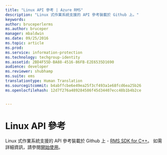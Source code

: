 ```yaml
---
title: "Linux API 參考 | Azure RMS"
description: "Linux 式作業系統支援的 API 參考裝載於 Github 上。"
keywords: 
author: bruceperlerms
ms.author: bruceper
manager: mbaldwin
ms.date: 09/25/2016
ms.topic: article
ms.prod: 
ms.service: information-protection
ms.technology: techgroup-identity
ms.assetid: 2BD4F55D-BA88-4516-86FB-E2E6535D1690
audience: developer
ms.reviewer: shubhamp
ms.suite: ems
translationtype: Human Translation
ms.sourcegitcommit: b4abffcbe6e49ea25f3cf493a1e68fcd6ea25b26
ms.openlocfilehash: 12d7f276a489284586f45d34407ecc48b1b4b2ce


---
```


# <a name="linux-api-reference"></a>Linux API 參考

Linux 式作業系統支援的 API 參考裝載於 Github 上 - [RMS SDK for C++](http://azuread.github.io/rms-sdk-for-cpp/annotated.html)。 如需詳細資訊，請參閱[開始使用](get-started.md)。

 

 






<!--HONumber=Oct16_HO1-->



